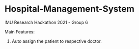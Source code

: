 # Hospital-Management-System
IMU Research Hackathon 2021 - Group 6

Main Features:
1. Auto assign the patient to respective doctor.
